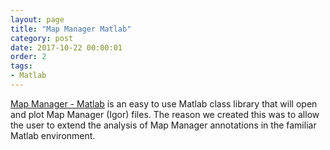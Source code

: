 ```yaml
---
layout: page
title: "Map Manager Matlab"
category: post
date: 2017-10-22 00:00:01
order: 2
tags:
- Matlab
---
```



[Map Manager - Matlab][1] is an easy to use Matlab class library that will open and plot Map Manager (Igor) files. The reason we created this was to allow the user to extend the analysis of Map Manager annotations in the familiar Matlab environment.


[1]: https://github.com/cudmore/MapManager-Matlab
